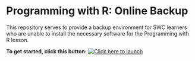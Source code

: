# Programming with R: Online Backup

This repository serves to provide a backup environment for SWC learners who are
unable to install the necessary software for the Programming with R lesson.

**To get started, click this button:** [![Click here to launch ](https://mybinder.org/badge_logo.svg)](https://mybinder.org/v2/gh/carpentries/scaffolds/swc-r-novice-inflammation?urlpath=rstudio)
